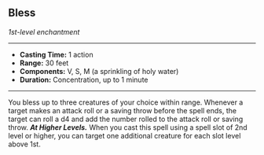 ## Bless
*1st-level enchantment*
___
- **Casting Time:** 1 action
- **Range:** 30 feet
- **Components:** V, S, M (a sprinkling of holy water)
- **Duration:** Concentration, up to 1 minute
---
You bless up to three creatures of your choice within range. Whenever a target makes an attack roll or a saving throw before the spell ends, the target can roll a d4 and add the number rolled to the attack roll or saving throw.***At Higher Levels.*** When you cast this spell using a spell slot of 2nd level or higher, you can target one additional creature for each slot level above 1st.